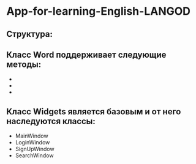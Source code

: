 # App-for-learning-English-LANGOD
## Структура:
Класс Word поддерживает следующие методы:
-
-
-
-
## Класс Widgets является базовым и от него наследуются классы:
- MainWindow
- LoginWindow
- SignUpWindow
- SearchWindow
